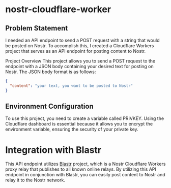 # nostr-cloudflare-worker

## Problem Statement
I needed an API endpoint to send a POST request with a string that would be posted on Nostr. To accomplish this, I created a Cloudflare Workers project that serves as an API endpoint for posting content to Nostr.

Project Overview
This project allows you to send a POST request to the endpoint with a JSON body containing your desired text for posting on Nostr. The JSON body format is as follows:

```json
{
  "content": "your text, you want to be posted to Nostr"
}
```

## Environment Configuration
To use this project, you need to create a variable called PRIVKEY. Using the Cloudflare dashboard is essential because it allows you to encrypt the environment variable, ensuring the security of your private key.

# Integration with Blastr
This API endpoint utilizes [Blastr](https://github.com/MutinyWallet/blastr) project, which is a Nostr Cloudflare Workers proxy relay that publishes to all known online relays. By utilizing this API endpoint in conjunction with Blastr, you can easily post content to Nostr and relay it to the Nostr network.




